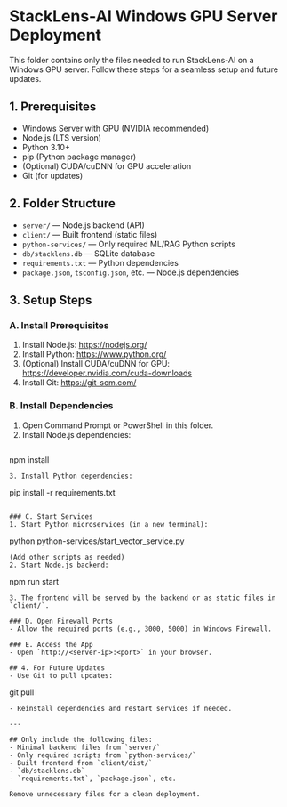 # StackLens-AI Windows GPU Server Deployment

This folder contains only the files needed to run StackLens-AI on a Windows GPU server. Follow these steps for a seamless setup and future updates.

## 1. Prerequisites
- Windows Server with GPU (NVIDIA recommended)
- Node.js (LTS version)
- Python 3.10+
- pip (Python package manager)
- (Optional) CUDA/cuDNN for GPU acceleration
- Git (for updates)

## 2. Folder Structure
- `server/` — Node.js backend (API)
- `client/` — Built frontend (static files)
- `python-services/` — Only required ML/RAG Python scripts
- `db/stacklens.db` — SQLite database
- `requirements.txt` — Python dependencies
- `package.json`, `tsconfig.json`, etc. — Node.js dependencies

## 3. Setup Steps

### A. Install Prerequisites
1. Install Node.js: https://nodejs.org/
2. Install Python: https://www.python.org/
3. (Optional) Install CUDA/cuDNN for GPU: https://developer.nvidia.com/cuda-downloads
4. Install Git: https://git-scm.com/

### B. Install Dependencies
1. Open Command Prompt or PowerShell in this folder.
2. Install Node.js dependencies:
   ```
npm install
   ```
3. Install Python dependencies:
   ```
pip install -r requirements.txt
   ```

### C. Start Services
1. Start Python microservices (in a new terminal):
   ```
python python-services/start_vector_service.py
   ```
   (Add other scripts as needed)
2. Start Node.js backend:
   ```
npm run start
   ```
3. The frontend will be served by the backend or as static files in `client/`.

### D. Open Firewall Ports
- Allow the required ports (e.g., 3000, 5000) in Windows Firewall.

### E. Access the App
- Open `http://<server-ip>:<port>` in your browser.

## 4. For Future Updates
- Use Git to pull updates:
  ```
git pull
  ```
- Reinstall dependencies and restart services if needed.

---

## Only include the following files:
- Minimal backend files from `server/`
- Only required scripts from `python-services/`
- Built frontend from `client/dist/`
- `db/stacklens.db`
- `requirements.txt`, `package.json`, etc.

Remove unnecessary files for a clean deployment.
